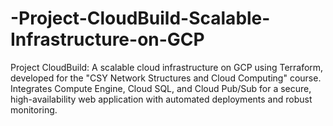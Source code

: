# -Project-CloudBuild-Scalable-Infrastructure-on-GCP
Project CloudBuild: A scalable cloud infrastructure on GCP using Terraform, developed for the "CSY Network Structures and Cloud Computing" course. Integrates Compute Engine, Cloud SQL, and Cloud Pub/Sub for a secure, high-availability web application with automated deployments and robust monitoring.
